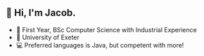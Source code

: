## 👋 Hi, I'm Jacob.

- 📝 First Year, BSc Computer Science with Industrial Experience
- 🏫 University of Exeter
- 💻 Preferred languages is Java, but competent with more!
